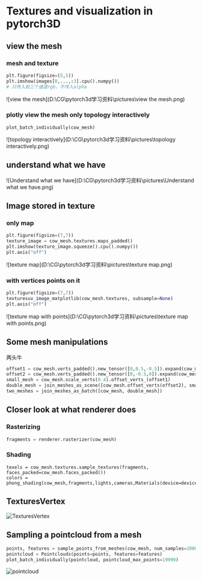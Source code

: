 # Textures and visualization in pytorch3D

## view the mesh

### mesh and texture

```python
plt.figure(figsize=(5,5))
plt.imshow(images[0,...,:3].cpu().numpy())
# 只传入前三个通道rgb，不传入alpha
```

![view the mesh](D:\CG\pytorch3d学习资料\pictures\view the mesh.png)

### plotly view the mesh only topology interactively

```
plot_batch_individually(cow_mesh)
```

![topology interactively](D:\CG\pytorch3d学习资料\pictures\topology interactively.png)

## understand what we have

![Understand what we have](D:\CG\pytorch3d学习资料\pictures\Understand what we have.png)

## Image stored in texture

### only map

```python
plt.figure(figsize=(7,7))
texture_image = cow_mesh.textures.maps_padded()
plt.imshow(texture_image.squeeze().cpu().numpy())
plt.axis("off")
```

![texture map](D:\CG\pytorch3d学习资料\pictures\texture map.png)

### with vertices points on it

```python
plt.figure(figsize=(7,7))
texturesuv_image_matplotlib(cow_mesh.textures, subsample=None)
plt.axis("off")
```

![texture map with points](D:\CG\pytorch3d学习资料\pictures\texture map with points.png)

## Some mesh manipulations

两头牛

```python
offset1 = cow_mesh.verts_padded().new_tensor([0,0.5,-0.5]).expand(cow_mesh.verts_packed().shape)
offset2 = cow_mesh.verts_padded().new_tensor([0,-0.5,0]).expand(cow_mesh.verts_packed().shape)
small_mesh = cow_mesh.scale_verts(0.4).offset_verts_(offset1)
double_mesh = join_meshes_as_scene([cow_mesh.offset_verts(offset2), small_mesh])
two_meshes = join_meshes_as_batch([cow_mesh, double_mesh])
```

## Closer look at what renderer does

### Rasterizing

```python
fragments = renderer.rasterizer(cow_mesh)
```

### Shading

```
texels = cow_mesh.textures.sample_textures(fragments, faces_packed=cow_mesh.faces_packed())
colors = phong_shading(cow_mesh,fragments,lights,cameras,Materials(device=device),texels)
```

## TexturesVertex

![TexturesVertex](D:\CG\pytorch3d学习资料\pictures\TexturesVertex.png)

## Sampling a pointcloud from a mesh

```python
points, features = sample_points_from_meshes(cow_mesh, num_samples=20000, return_textures=True)
pointcloud = Pointclouds(points=points, features=features)
plot_batch_individually(pointcloud, pointcloud_max_points=19999)
```

![pointcloud](D:\CG\pytorch3d学习资料\pictures\pointcloud.png)
